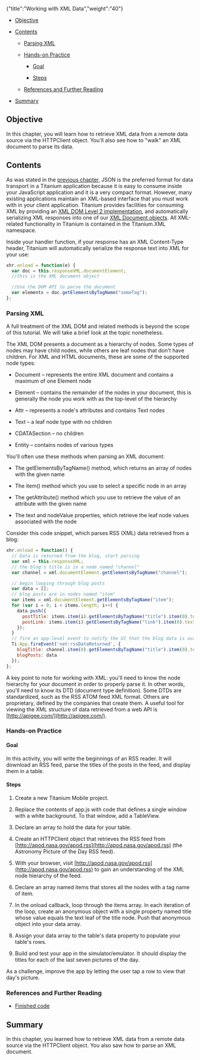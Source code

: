 {"title":"Working with XML Data","weight":"40"}

* [Objective](#objective)

* [Contents](#contents)

    * [Parsing XML](#parsing-xml)

    * [Hands-on Practice](#hands-on-practice)

        * [Goal](#goal)

        * [Steps](#steps)

    * [References and Further Reading](#references-and-further-reading)

* [Summary](#summary)

## Objective

In this chapter, you will learn how to retrieve XML data from a remote data source via the HTTPClient object. You'll also see how to "walk" an XML document to parse its data.

## Contents

As was stated in the [previous chapter](/docs/appc/Titanium_SDK/Titanium_SDK_How-tos/Working_with_Remote_Data_Sources/Working_with_JSON_Data/), JSON is the preferred format for data transport in a Titanium application because it is easy to consume inside your JavaScript application and it is a very compact format. However, many existing applications maintain an XML-based interface that you must work with in your client application. Titanium provides facilities for consuming XML by providing an [XML DOM Level 2 implementation](http://www.w3.org/TR/DOM-Level-2-Core/), and automatically serializing XML responses into one of our [XML Document objects](#!/api/Titanium.XML.Document). All XML-related functionality in Titanium is contained in the Titanium.XML namespace.

Inside your handler function, if your response has an XML Content-Type header, Titanium will automatically serialize the response text into XML for your use:

```javascript
xhr.onload = function(e) {
  var doc = this.responseXML.documentElement;
  //this is the XML document object

  //Use the DOM API to parse the document
  var elements = doc.getElementsByTagName("someTag");
};
```

### Parsing XML

A full treatment of the XML DOM and related methods is beyond the scope of this tutorial. We will take a brief look at the topic nonetheless.

The XML DOM presents a document as a hierarchy of nodes. Some types of nodes may have child nodes, while others are leaf nodes that don't have children. For XML and HTML documents, these are some of the supported node types:

* Document – represents the entire XML document and contains a maximum of one Element node

* Element – contains the remainder of the nodes in your document, this is generally the node you work with as the top-level of the hierarchy

* Attr – represents a node's attributes and contains Text nodes

* Text – a leaf node type with no children

* CDATASection – no children

* Entity – contains nodes of various types

You'll often use these methods when parsing an XML document:

* The getElementsByTagName() method, which returns an array of nodes with the given name

* The item() method which you use to select a specific node in an array

* The getAttribute() method which you use to retrieve the value of an attribute with the given name

* The text and nodeValue properties, which retrieve the leaf node values associated with the node

Consider this code snippet, which parses RSS (XML) data retrieved from a blog:

```javascript
xhr.onload = function() {
  // Data is returned from the blog, start parsing
  var xml = this.responseXML;
  // the blog's title is in a node named "channel"
  var channel = xml.documentElement.getElementsByTagName("channel");

  // begin looping through blog posts
  var data = [];
  // blog posts are in nodes named "item"
  var items = xml.documentElement.getElementsByTagName("item");
  for (var i = 0; i < items.length; i++) {
    data.push({
      postTitle: items.item(i).getElementsByTagName("title").item(0).textContent,
      postLink: items.item(i).getElementsByTagName("link").item(0).textContent
    });
  }
  // fire an app-level event to notify the UI that the blog data is available
  Ti.App.fireEvent('net:rssDataReturned', {
    blogTitle: channel.item(0).getElementsByTagName("title").item(0).textContent,
    blogPosts: data
  });
};
```

A key point to note for working with XML: you'll need to know the node hierarchy for your document in order to properly parse it. In other words, you'll need to know its DTD (document type definition). Some DTDs are standardized, such as the RSS ATOM feed XML format. Others are proprietary, defined by the companies that create them. A useful tool for viewing the XML structure of data retrieved from a web API is [http://apigee.com/](http://apigee.com/).

### Hands-on Practice

#### Goal

In this activity, you will write the beginnings of an RSS reader. It will download an RSS feed, parse the titles of the posts in the feed, and display them in a table.

#### Steps

1. Create a new Titanium Mobile project.

2. Replace the contents of app.js with code that defines a single window with a white background. To that window, add a TableView.

3. Declare an array to hold the data for your table.

4. Create an HTTPClient object that retrieves the RSS feed from [http://apod.nasa.gov/apod.rss](http://apod.nasa.gov/apod.rss) (the Astronomy Picture of the Day RSS feed).

5. With your browser, visit [http://apod.nasa.gov/apod.rss](http://apod.nasa.gov/apod.rss) to gain an understanding of the XML node hierarchy of the feed.

6. Declare an array named items that stores all the nodes with a tag name of item.

7. In the onload callback, loop through the items array. In each iteration of the loop, create an anonymous object with a single property named title whose value equals the text leaf of the title node. Push that anonymous object into your data array.

8. Assign your data array to the table's data property to populate your table's rows.

9. Build and test your app in the simulator/emulator. It should display the titles for each of the last seven pictures of the day.

As a challenge, improve the app by letting the user tap a row to view that day's picture.

### References and Further Reading

* [Finished code](http://assets.appcelerator.com.s3.amazonaws.com/app_u/ebook/6.3_xml.zip)

## Summary

In this chapter, you learned how to retrieve XML data from a remote data source via the HTTPClient object. You also saw how to parse an XML document.
